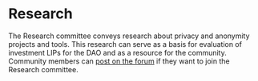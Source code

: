 # Research

The Research committee conveys research about privacy and anonymity projects and tools. This research can serve as a basis for evaluation of investment LIPs for the DAO and as a resource for the community. Community members can [post on the forum](https://forum.lunardao.net/) if they want to join the Research committee.